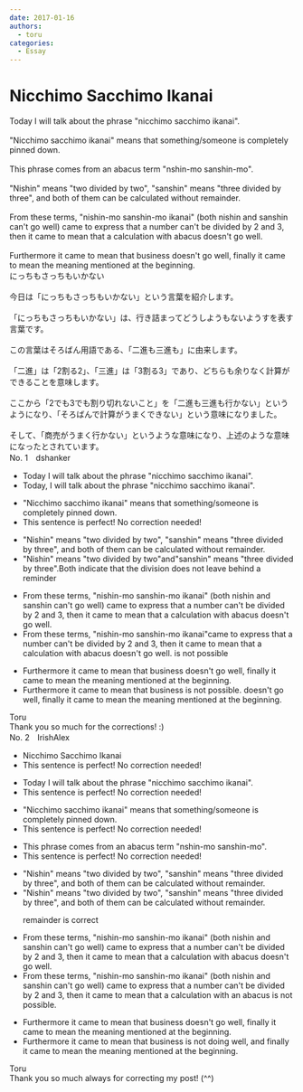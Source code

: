 ```yaml
---
date: 2017-01-16
authors:
  - toru
categories:
  - Essay
---
```


<h1 id="subject_show">Nicchimo Sacchimo Ikanai</h1>
<div class="date" hidden>Jan 16, 2017 23:43</div>
<div id="post"><div id="body_show_ori">
Today I will talk about the phrase "nicchimo sacchimo ikanai".<br/><br/>"Nicchimo sacchimo ikanai" means that something/someone is completely pinned down.<br/><br/>This phrase comes from an abacus term "nshin-mo sanshin-mo".<br/><br/>"Nishin" means "two divided by two", "sanshin" means "three divided by three", and both of them can be calculated without remainder.<br/><br/>From these terms, "nishin-mo sanshin-mo ikanai" (both nishin and sanshin can't go well) came to express that a number can't be divided by 2 and 3, then it came to mean that a calculation with abacus doesn't go well.<br/><br/>Furthermore it came to mean that business doesn't go well, finally it came to mean the meaning mentioned at the beginning.
</div></div>

<!-- more -->

<div id="post_ja"><div id="body_show_mo">
にっちもさっちもいかない<br/><br/>今日は「にっちもさっちもいかない」という言葉を紹介します。<br/><br/>「にっちもさっちもいかない」は、行き詰まってどうしようもないようすを表す言葉です。<br/><br/>この言葉はそろばん用語である、「二進も三進も」に由来します。<br/><br/>「二進」は「2割る2」、「三進」は「3割る3」であり、どちらも余りなく計算ができることを意味します。<br/><br/>ここから「2でも3でも割り切れないこと」を「二進も三進も行かない」というようになり、「そろばんで計算がうまくできない」という意味になりました。<br/><br/>そして、「商売がうまく行かない」というような意味になり、上述のような意味になったとされています。
</div></div>
<div id="block"><div class="first_name"> No. 1　<span class="just_name">dshanker</span></div><div id="block2">
<ul class="correction_field">
<li class="incorrect">Today I will talk about the phrase "nicchimo sacchimo ikanai".</li>
<li class="corrected correct">
Today, I will talk about the phrase "nicchimo sacchimo ikanai".
</li>
</ul>
<ul class="correction_field">
<li class="incorrect">"Nicchimo sacchimo ikanai" means that something/someone is completely pinned down.</li>
<li class="corrected perfect">This sentence is perfect! No correction needed!</li>
</ul>
<ul class="correction_field">
<li class="incorrect">"Nishin" means "two divided by two", "sanshin" means "three divided by three", and both of them can be calculated without remainder.</li>
<li class="corrected correct">
"Nishin" means "two divided by two"and"sanshin" means "three divided by three".Both indicate that the division does not leave behind a reminder
</li>
</ul>
<ul class="correction_field">
<li class="incorrect">From these terms, "nishin-mo sanshin-mo ikanai" (both nishin and sanshin can't go well) came to express that a number can't be divided by 2 and 3, then it came to mean that a calculation with abacus doesn't go well.</li>
<li class="corrected correct">
From these terms, "nishin-mo sanshin-mo ikanai"came to express that a number can't be divided by 2 and 3, then it came to mean that a calculation with abacus<span class="sline"> doesn't go well. </span>is not possible
</li>
</ul>
<ul class="correction_field">
<li class="incorrect">Furthermore it came to mean that business doesn't go well, finally it came to mean the meaning mentioned at the beginning.</li>
<li class="corrected correct">
Furthermore it came to mean that business is not possible. <span class="sline">doesn't go well, finally it came to mean the meaning mentioned at the beginning.</span>
</li>
</ul>
</div><div class="name"><span class="just_name">Toru</span><br>
Thank you so much for the corrections! :)
</div>
</div>
<div id="block"><div class="first_name"> No. 2　<span class="just_name">IrishAlex</span></div><div id="block2">
<ul class="correction_field">
<li class="incorrect">Nicchimo Sacchimo Ikanai</li>
<li class="corrected perfect">This sentence is perfect! No correction needed!</li>
</ul>
<ul class="correction_field">
<li class="incorrect">Today I will talk about the phrase "nicchimo sacchimo ikanai".</li>
<li class="corrected perfect">This sentence is perfect! No correction needed!</li>
</ul>
<ul class="correction_field">
<li class="incorrect">"Nicchimo sacchimo ikanai" means that something/someone is completely pinned down.</li>
<li class="corrected perfect">This sentence is perfect! No correction needed!</li>
</ul>
<ul class="correction_field">
<li class="incorrect">This phrase comes from an abacus term "nshin-mo sanshin-mo".</li>
<li class="corrected perfect">This sentence is perfect! No correction needed!</li>
</ul>
<ul class="correction_field">
<li class="incorrect">"Nishin" means "two divided by two", "sanshin" means "three divided by three", and both of them can be calculated without remainder.</li>
<li class="corrected correct">
"Nishin" means "two divided by two", "sanshin" means "three divided by three", and both of them can be calculated without remainder.
<p class="correction_comment">remainder is correct</p>
</li>
</ul>
<ul class="correction_field">
<li class="incorrect">From these terms, "nishin-mo sanshin-mo ikanai" (both nishin and sanshin can't go well) came to express that a number can't be divided by 2 and 3, then it came to mean that a calculation with abacus doesn't go well.</li>
<li class="corrected correct">
From these terms, "nishin-mo sanshin-mo ikanai" (both nishin and sanshin can't go well) came to express that a number can't be divided by 2 and 3, then it came to mean that a calculation with <span class="f_blue">an </span>abacus <span class="f_blue">is not possible</span>.
</li>
</ul>
<ul class="correction_field">
<li class="incorrect">Furthermore it came to mean that business doesn't go well, finally it came to mean the meaning mentioned at the beginning.</li>
<li class="corrected correct">
Furthermore it came to mean that business <span class="f_blue">is not doing </span>well, <span class="f_blue">and </span>finally it came to mean the meaning mentioned at the beginning.
</li>
</ul>
</div><div class="name"><span class="just_name">Toru</span><br>
Thank you so much always for correcting my post! (^^)
</div>
</div>
